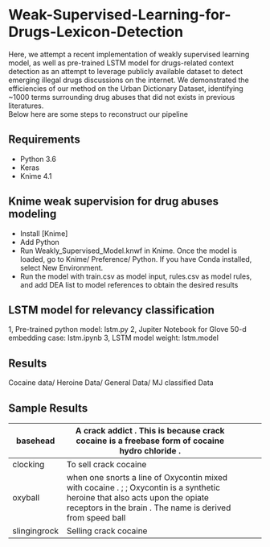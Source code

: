 # Weak-Supervised-Learning-for-Drugs-Lexicon-Detection
Here, we attempt a recent implementation of weakly supervised learning model, as well as pre-trained LSTM model for drugs-related context detection as an attempt to leverage publicly available dataset to detect emerging illegal drugs discussions on the internet. We demonstrated the efficiencies of our method on the Urban Dictionary Dataset, identifying ~1000 terms surrounding drug abuses that did not exists in previous literatures.  
Below here are some steps to reconstruct our pipeline
## Requirements
- Python 3.6
- Keras
- Knime 4.1
## Knime weak supervision for drug abuses modeling
- Install [Knime]
- Add Python 
- Run Weakly_Supervised_Model.knwf in Knime. Once the model is loaded, go to Knime/ Preference/ Python. If you have Conda installed, select New Environment.
- Run the model with train.csv as model input, rules.csv as model rules, and add DEA list to model references to obtain the desired results
## LSTM model for relevancy classification
1, Pre-trained python model: lstm.py
2, Jupiter Notebook for Glove 50-d embedding case: lstm.ipynb
3, LSTM model weight: lstm.model
## Results
Cocaine data/ Heroine Data/ General Data/ MJ classified Data
## Sample Results
| basehead     | A crack addict . This is because crack cocaine is a freebase form of cocaine hydro chloride .                                                                                             |   |   |   |
|--------------|-------------------------------------------------------------------------------------------------------------------------------------------------------------------------------------------|---|---|---|
| clocking     | To sell crack cocaine                                                                                                                                                                     |   |   |   |
| oxyball      | when one snorts a line of Oxycontin mixed with cocaine . ; ; Oxycontin is a synthetic heroine that also acts upon the opiate receptors in the brain . The name is derived from speed ball |   |   |   |
| slingingrock | Selling crack cocaine
